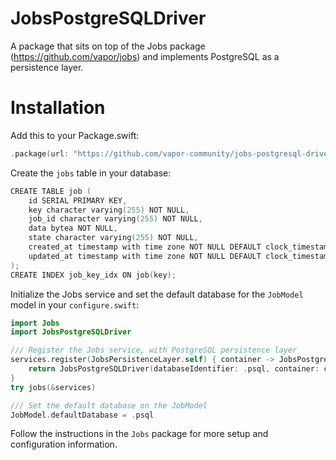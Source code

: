 # JobsPostgreSQLDriver

A package that sits on top of the Jobs package (https://github.com/vapor/jobs) and implements PostgreSQL as a persistence layer. 

# Installation
Add this to your Package.swift:

```swift
.package(url: "https://github.com/vapor-community/jobs-postgresql-driver", from: "0.1.0")
```

Create the `jobs` table in your database:

```swift
CREATE TABLE job (
    id SERIAL PRIMARY KEY,
    key character varying(255) NOT NULL,
    job_id character varying(255) NOT NULL,
    data bytea NOT NULL,
    state character varying(255) NOT NULL,
    created_at timestamp with time zone NOT NULL DEFAULT clock_timestamp(),
    updated_at timestamp with time zone NOT NULL DEFAULT clock_timestamp()
);
CREATE INDEX job_key_idx ON job(key);
```

Initialize the Jobs service and set the default database for the `JobModel` model in your `configure.swift`:

```swift
import Jobs
import JobsPostgreSQLDriver

/// Register the Jobs service, with PostgreSQL persistence layer
services.register(JobsPersistenceLayer.self) { container -> JobsPostgreSQLDriver in
    return JobsPostgreSQLDriver(databaseIdentifier: .psql, container: container)
}
try jobs(&services)

/// Set the default database on the JobModel
JobModel.defaultDatabase = .psql
```


Follow the instructions in the `Jobs` package for more setup and configuration information. 
